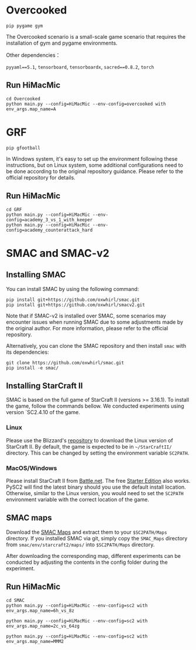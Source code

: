 
# Overcooked

```shell
pip pygame gym
```
The Overcooked scenario is a small-scale game scenario that requires the installation of gym and pygame environments.

Other dependencies：

`pyyaml==5.1`, `tensorboard`, `tensorboardx`, `sacred==0.8.2`, `torch`

## Run HiMacMic


```shell
cd Overcooked
python main.py --config=HiMacMic --env-config=overcooked with env_args.map_name=A
```


# GRF

```shell
pip gfootball
```

In Windows system, it's easy to set up the environment following these instructions, but on Linux system, some additional configurations need to be done according to the original repository guidance. Please refer to the official repository for details. 

## Run HiMacMic


```shell
cd GRF
python main.py --config=HiMacMic --env-config=academy_3_vs_1_with_keeper
python main.py --config=HiMacMic --env-config=academy_counterattack_hard 
```




# SMAC and SMAC-v2

## Installing SMAC

You can install SMAC by using the following command:

```shell
pip install git+https://github.com/oxwhirl/smac.git
pip install git+https://github.com/oxwhirl/smacv2.git
```

Note that if SMAC-v2 is installed over SMAC, some scenarios may encounter issues when running SMAC due to some adjustments made by the original author. For more information, please refer to the official repository.

Alternatively, you can clone the SMAC repository and then install `smac` with its dependencies:

```shell
git clone https://github.com/oxwhirl/smac.git
pip install -e smac/
```
## Installing StarCraft II

SMAC is based on the full game of StarCraft II (versions >= 3.16.1). To install the game, follow the commands bellow. We conducted experiments using version `SC2.4.10 of the game.

### Linux

Please use the Blizzard's [repository](https://github.com/Blizzard/s2client-proto#downloads) to download the Linux version of StarCraft II. By default, the game is expected to be in `~/StarCraftII/` directory. This can be changed by setting the environment variable `SC2PATH`.

### MacOS/Windows

Please install StarCraft II from [Battle.net](https://battle.net). The free [Starter Edition](http://battle.net/sc2/en/legacy-of-the-void/) also works. PySC2 will find the latest binary should you use the default install location. Otherwise, similar to the Linux version, you would need to set the `SC2PATH` environment variable with the correct location of the game.

## SMAC maps

Download the [SMAC Maps](https://github.com/oxwhirl/smac/releases/download/v0.1-beta1/SMAC_Maps.zip) and extract them to your `$SC2PATH/Maps` directory. If you installed SMAC via git, simply copy the `SMAC_Maps` directory from `smac/env/starcraft2/maps/` into `$SC2PATH/Maps` directory.

After downloading the corresponding map, different experiments can be conducted by adjusting the contents in the config folder during the experiment.

## Run HiMacMic


```shell
cd SMAC
python main.py --config=HiMacMic --env-config=sc2 with env_args.map_name=6h_vs_8z

python main.py --config=HiMacMic --env-config=sc2 with env_args.map_name=2c_vs_64zg

python main.py --config=HiMacMic --env-config=sc2 with env_args.map_name=MMM2
```








